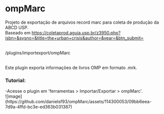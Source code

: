 <h1>ompMarc</h1>

Projeto de exportação de arquivos record marc para coleta de produção da ABCD USP. 
<br> Baseado em https://coletaprod.aguia.usp.br/z3950.php?isbn=&sysno=&title=the+urban+crisis&author=&year=&btn_submit= <br><br>

/plugins/importexport/ompMarc<br><br>

Este plugin exporta informações de livros OMP em formato .mrk. 

<h3>Tutorial:</h3>
-Acesse o plugin em 'ferramentas > Importar/Exportar > ompMarc'.<br>
![image](https://github.com/danielsf93/ompMarc/assets/114300053/09bb6eea-7d9a-4ffd-bc3e-ed363b031367)



